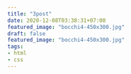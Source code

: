 ```yaml
---
title: "3post"
date: 2020-12-08T03:38:31+07:00
featured_image: "bocchi4-450x300.jpg"
draft: false
featured_image: "bocchi4-450x300.jpg"
tags: 
- html
- css
---
```


